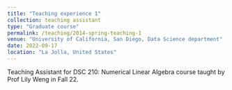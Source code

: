 ```yaml
---
title: "Teaching experience 1"
collection: teaching assistant
type: "Graduate course"
permalink: /teaching/2014-spring-teaching-1
venue: "University of California, San Diego, Data Science department"
date: 2022-09-17
location: "La Jolla, United States"
---
```

Teaching Assistant for DSC 210: Numerical Linear Algebra course taught by Prof Lily Weng in Fall 22.
